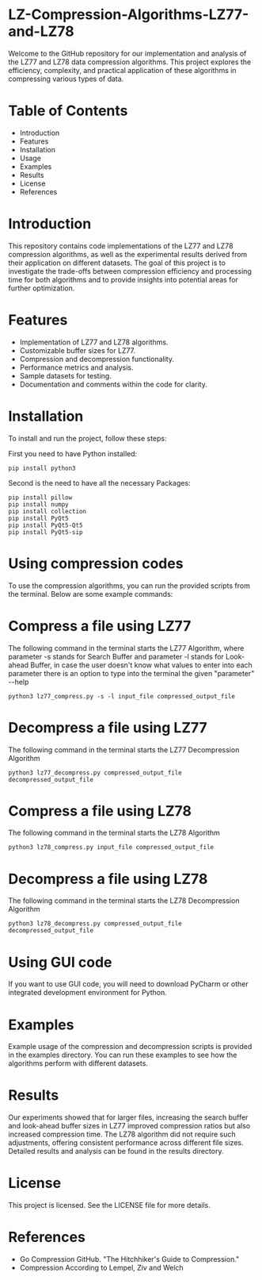 # LZ-Compression-Algorithms-LZ77-and-LZ78

Welcome to the GitHub repository for our implementation and analysis of the LZ77 and LZ78 data compression algorithms. This project explores the efficiency, complexity, and practical application of these algorithms in compressing various types of data.

# Table of Contents
* Introduction
* Features
* Installation
* Usage
* Examples
* Results
* License
* References

# Introduction
This repository contains code implementations of the LZ77 and LZ78 compression algorithms, as well as the experimental results derived from their application on different datasets. The goal of this project is to investigate the trade-offs between compression efficiency and processing time for both algorithms and to provide insights into potential areas for further optimization.

# Features
* Implementation of LZ77 and LZ78 algorithms.
* Customizable buffer sizes for LZ77.
* Compression and decompression functionality.
* Performance metrics and analysis.
* Sample datasets for testing.
* Documentation and comments within the code for clarity.

# Installation
To install and run the project, follow these steps:

First you need to have Python installed:

    pip install python3

Second is the need to have all the necessary Packages: 

    pip install pillow
    pip install numpy
    pip install collection
    pip install PyQt5
    pip install PyQt5-Qt5
    pip install PyQt5-sip

# Using compression codes
To use the compression algorithms, you can run the provided scripts from the terminal. Below are some example commands:

# Compress a file using LZ77
The following command in the terminal starts the LZ77 Algorithm, where parameter -s stands for Search Buffer and parameter -l stands for Look-ahead Buffer, in case the user doesn't know what values to enter into each parameter there is an option to type into the terminal the given "parameter" --help

    python3 lz77_compress.py -s -l input_file compressed_output_file

# Decompress a file using LZ77
The following command in the terminal starts the LZ77 Decompression Algorithm

    python3 lz77_decompress.py compressed_output_file decompressed_output_file

# Compress a file using LZ78
The following command in the terminal starts the LZ78 Algorithm

    python3 lz78_compress.py input_file compressed_output_file

# Decompress a file using LZ78
The following command in the terminal starts the LZ78 Decompression Algorithm

    python3 lz78_decompress.py compressed_output_file decompressed_output_file

# Using GUI code
If you want to use GUI code, you will need to download PyCharm or other integrated development environment for Python.

# Examples
Example usage of the compression and decompression scripts is provided in the examples directory. You can run these examples to see how the algorithms perform with different datasets.

# Results
Our experiments showed that for larger files, increasing the search buffer and look-ahead buffer sizes in LZ77 improved compression ratios but also increased compression time. The LZ78 algorithm did not require such adjustments, offering consistent performance across different file sizes. Detailed results and analysis can be found in the results directory.

# License
This project is licensed. See the LICENSE file for more details.

# References
* Go Compression GitHub. "The Hitchhiker's Guide to Compression."
* Compression According to Lempel, Ziv and Welch
    

